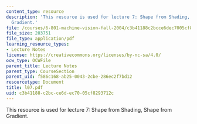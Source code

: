 ```yaml
---
content_type: resource
description: 'This resource is used for lecture 7: Shape from Shading, Shape from
  Gradient.'
file: /courses/6-801-machine-vision-fall-2004/c3b41188c2bcce6dec7005cf8293712c_l07.pdf
file_size: 203751
file_type: application/pdf
learning_resource_types:
- Lecture Notes
license: https://creativecommons.org/licenses/by-nc-sa/4.0/
ocw_type: OCWFile
parent_title: Lecture Notes
parent_type: CourseSection
parent_uid: f586c168-ab25-0043-2cbe-286ec2f7bd12
resourcetype: Document
title: l07.pdf
uid: c3b41188-c2bc-ce6d-ec70-05cf8293712c
---
```

This resource is used for lecture 7: Shape from Shading, Shape from Gradient.